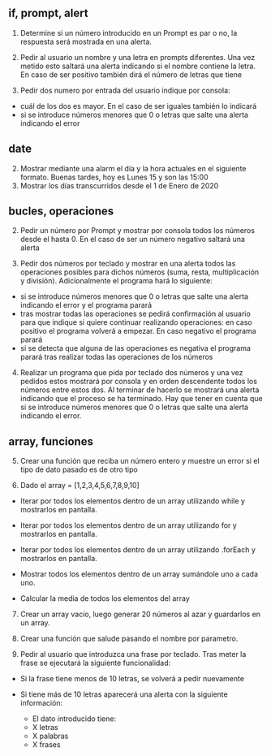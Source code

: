 
##  if, prompt, alert 

1. Determine si un número introducido en un Prompt es par o no, la respuesta será mostrada en una alerta.

2. Pedir al usuario un nombre y una letra en prompts diferentes. Una vez metido esto saltará una alerta indicando si el nombre contiene la letra. En caso de ser positivo también dirá el número de letras que tiene

2. Pedir dos numero por entrada del usuario indique por consola:

- cuál de los dos es mayor. En el caso de ser iguales también lo indicará
- si se introduce números menores que 0 o letras que salte una alerta indicando el error

 ## date

2.  Mostrar mediante una alarm el día y la hora actuales en el siguiente formato. Buenas tardes, hoy es Lunes 15 y son las 15:00
3.  Mostrar los días transcurridos desde el 1 de Enero de 2020

## bucles, operaciones

2. Pedir un número por Prompt y mostrar por consola todos los números desde el hasta 0. En el caso de ser un número negativo saltará una alerta

3. Pedir dos números por teclado y mostrar en una alerta todos las operaciones posibles para dichos números (suma, resta, multiplicación y división). Adicionalmente el programa hará lo siguiente:

- si se introduce números menores que 0 o letras que salte una alerta indicando el error y el programa parará
- tras mostrar todas las operaciones se pedirá confirmación al usuario para que indique si quiere continuar realizando operaciones: en caso positivo el programa volverá a empezar. En caso negativo el programa parará
- si se detecta que alguna de las operaciones es negativa el programa parará tras realizar todas las operaciones de los números

4. Realizar un programa que pida por teclado dos números y una vez pedidos estos mostrará por consola y en orden descendente todos los números entre estos dos. Al terminar de hacerlo se mostrará una alerta indicando que el proceso se ha terminado. Hay que tener en cuenta que si se introduce números menores que 0 o letras que salte una alerta indicando el error. 

## array, funciones

5. Crear una función que reciba un número entero y muestre un error si el tipo de dato pasado es de otro tipo

6. Dado el array = [1,2,3,4,5,6,7,8,9,10]


- Iterar por todos los elementos dentro de un array utilizando while y mostrarlos en pantalla.

- Iterar por todos los elementos dentro de un array utilizando for y mostrarlos en pantalla.

- Iterar por todos los elementos dentro de un array utilizando .forEach y mostrarlos en pantalla.

- Mostrar todos los elementos dentro de un array sumándole uno a cada uno.

- Calcular la media de todos los elementos del array

7. Crear un array vacío, luego generar 20 números al azar y guardarlos en un array.
8. Crear una función que salude pasando el nombre por parametro.

9. Pedir al usuario que introduzca una frase por teclado. Tras meter la frase se ejecutará la siguiente funcionalidad:

- Si la frase tiene menos de 10 letras, se volverá a pedir nuevamente

- Si tiene más de 10 letras aparecerá una alerta con la siguiente información: 

	-  El dato introducido tiene:
	-  X letras
	-  X palabras
	-  X frases

